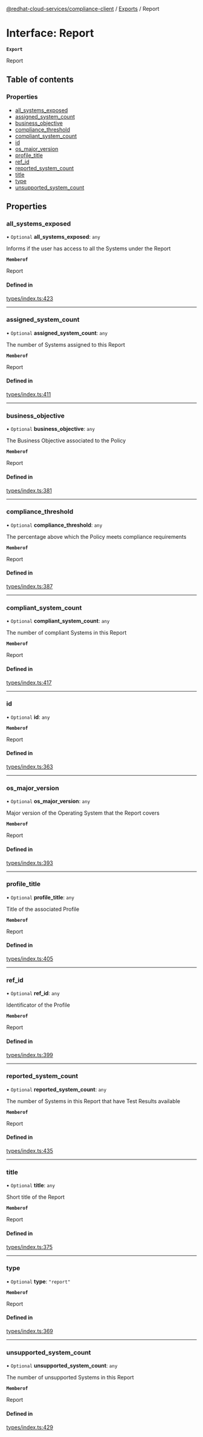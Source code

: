[@redhat-cloud-services/compliance-client](../README.md) / [Exports](../modules.md) / Report

# Interface: Report

**`Export`**

Report

## Table of contents

### Properties

- [all\_systems\_exposed](Report.md#all_systems_exposed)
- [assigned\_system\_count](Report.md#assigned_system_count)
- [business\_objective](Report.md#business_objective)
- [compliance\_threshold](Report.md#compliance_threshold)
- [compliant\_system\_count](Report.md#compliant_system_count)
- [id](Report.md#id)
- [os\_major\_version](Report.md#os_major_version)
- [profile\_title](Report.md#profile_title)
- [ref\_id](Report.md#ref_id)
- [reported\_system\_count](Report.md#reported_system_count)
- [title](Report.md#title)
- [type](Report.md#type)
- [unsupported\_system\_count](Report.md#unsupported_system_count)

## Properties

### all\_systems\_exposed

• `Optional` **all\_systems\_exposed**: `any`

Informs if the user has access to all the Systems under the Report

**`Memberof`**

Report

#### Defined in

[types/index.ts:423](https://github.com/RedHatInsights/javascript-clients/blob/main/packages/compliance/types/index.ts#L423)

___

### assigned\_system\_count

• `Optional` **assigned\_system\_count**: `any`

The number of Systems assigned to this Report

**`Memberof`**

Report

#### Defined in

[types/index.ts:411](https://github.com/RedHatInsights/javascript-clients/blob/main/packages/compliance/types/index.ts#L411)

___

### business\_objective

• `Optional` **business\_objective**: `any`

The Business Objective associated to the Policy

**`Memberof`**

Report

#### Defined in

[types/index.ts:381](https://github.com/RedHatInsights/javascript-clients/blob/main/packages/compliance/types/index.ts#L381)

___

### compliance\_threshold

• `Optional` **compliance\_threshold**: `any`

The percentage above which the Policy meets compliance requirements

**`Memberof`**

Report

#### Defined in

[types/index.ts:387](https://github.com/RedHatInsights/javascript-clients/blob/main/packages/compliance/types/index.ts#L387)

___

### compliant\_system\_count

• `Optional` **compliant\_system\_count**: `any`

The number of compliant Systems in this Report

**`Memberof`**

Report

#### Defined in

[types/index.ts:417](https://github.com/RedHatInsights/javascript-clients/blob/main/packages/compliance/types/index.ts#L417)

___

### id

• `Optional` **id**: `any`

**`Memberof`**

Report

#### Defined in

[types/index.ts:363](https://github.com/RedHatInsights/javascript-clients/blob/main/packages/compliance/types/index.ts#L363)

___

### os\_major\_version

• `Optional` **os\_major\_version**: `any`

Major version of the Operating System that the Report covers

**`Memberof`**

Report

#### Defined in

[types/index.ts:393](https://github.com/RedHatInsights/javascript-clients/blob/main/packages/compliance/types/index.ts#L393)

___

### profile\_title

• `Optional` **profile\_title**: `any`

Title of the associated Profile

**`Memberof`**

Report

#### Defined in

[types/index.ts:405](https://github.com/RedHatInsights/javascript-clients/blob/main/packages/compliance/types/index.ts#L405)

___

### ref\_id

• `Optional` **ref\_id**: `any`

Identificator of the Profile

**`Memberof`**

Report

#### Defined in

[types/index.ts:399](https://github.com/RedHatInsights/javascript-clients/blob/main/packages/compliance/types/index.ts#L399)

___

### reported\_system\_count

• `Optional` **reported\_system\_count**: `any`

The number of Systems in this Report that have Test Results available

**`Memberof`**

Report

#### Defined in

[types/index.ts:435](https://github.com/RedHatInsights/javascript-clients/blob/main/packages/compliance/types/index.ts#L435)

___

### title

• `Optional` **title**: `any`

Short title of the Report

**`Memberof`**

Report

#### Defined in

[types/index.ts:375](https://github.com/RedHatInsights/javascript-clients/blob/main/packages/compliance/types/index.ts#L375)

___

### type

• `Optional` **type**: ``"report"``

**`Memberof`**

Report

#### Defined in

[types/index.ts:369](https://github.com/RedHatInsights/javascript-clients/blob/main/packages/compliance/types/index.ts#L369)

___

### unsupported\_system\_count

• `Optional` **unsupported\_system\_count**: `any`

The number of unsupported Systems in this Report

**`Memberof`**

Report

#### Defined in

[types/index.ts:429](https://github.com/RedHatInsights/javascript-clients/blob/main/packages/compliance/types/index.ts#L429)
